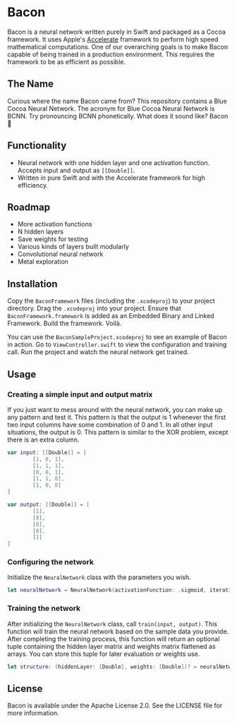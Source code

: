 # Bacon
Bacon is a neural network written purely in Swift and packaged as a Cocoa framework. It uses Apple's [Accelerate](https://developer.apple.com/reference/accelerate) framework to perform high speed mathematical computations. One of our overarching goals is to make Bacon capable of being trained in a production environment. This requires the framework to be as efficient as possible.

## The Name
Curious where the name Bacon came from? This repository contains a Blue Cocoa Neural Network. The acronym for Blue Cocoa Neural Network is BCNN. Try pronouncing BCNN phonetically. What does it sound like? Bacon 🥓

## Functionality
- Neural network with one hidden layer and one activation function. Accepts input and output as `[[Double]]`.
- Written in pure Swift and with the Accelerate framework for high efficiency.

## Roadmap
- More activation functions
- N hidden layers
- Save weights for testing
- Various kinds of layers built modularly
- Convolutional neural network
- Metal exploration

## Installation
Copy the `BaconFramework` files (including the `.xcodeproj`) to your project directory. Drag the `.xcodeproj` into your project. Ensure that `BaconFramework.framework` is added as an Embedded Binary and Linked Framework. Build the framework. Voilà.

You can use the `BaconSampleProject.xcodeproj` to see an example of Bacon in action. Go to `ViewController.swift` to view the configuration and training call. Run the project and watch the neural network get trained.

## Usage
### Creating a simple input and output matrix
If you just want to mess around with the neural network, you can make up any pattern and test it. This pattern is that the output is 1 whenever the first two input columns have some combination of 0 and 1. In all other input situations, the output is 0. This pattern is similar to the XOR problem, except there is an extra column.
```swift
var input: [[Double]] = [ 
        [1, 0, 1],
        [1, 1, 1], 
        [0, 0, 1], 
        [1, 1, 0], 
        [1, 0, 0] 
]

var output: [[Double]] = [
        [1],
        [0],
        [0],
        [0],
        [1]
]
```
### Configuring the network
Initialize the `NeuralNetwork` class with the parameters you wish.
```swift
let neuralNetwork = NeuralNetwork(activationFunction: .sigmoid, iterations: 1000, verbose: true)
```
### Training the network
After initializing the `NeuralNetwork` class, call `train(input, output)`. This function will train the neural network based on the sample data you provide. After completing the training process, this function will return an optional tuple containing the hidden layer matrix and weights matrix flattened as arrays. You can store this tuple for later evaluation or weights use.
```swift
let structure: (hiddenLayer: [Double], weights: [Double])? = neuralNetwork.train(input, output)
```

## License
Bacon is available under the Apache License 2.0. See the LICENSE file for more information.

